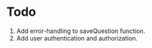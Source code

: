 # Todo
1. Add error-handling to saveQuestion function.
2. Add user authentication and authorization.
